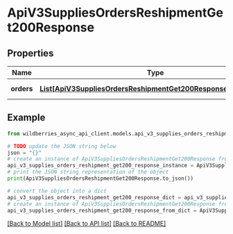 # ApiV3SuppliesOrdersReshipmentGet200Response


## Properties

Name | Type | Description | Notes
------------ | ------------- | ------------- | -------------
**orders** | [**List[ApiV3SuppliesOrdersReshipmentGet200ResponseOrdersInner]**](ApiV3SuppliesOrdersReshipmentGet200ResponseOrdersInner.md) | Список заказов | [optional] 

## Example

```python
from wildberries_async_api_client.models.api_v3_supplies_orders_reshipment_get200_response import ApiV3SuppliesOrdersReshipmentGet200Response

# TODO update the JSON string below
json = "{}"
# create an instance of ApiV3SuppliesOrdersReshipmentGet200Response from a JSON string
api_v3_supplies_orders_reshipment_get200_response_instance = ApiV3SuppliesOrdersReshipmentGet200Response.from_json(json)
# print the JSON string representation of the object
print(ApiV3SuppliesOrdersReshipmentGet200Response.to_json())

# convert the object into a dict
api_v3_supplies_orders_reshipment_get200_response_dict = api_v3_supplies_orders_reshipment_get200_response_instance.to_dict()
# create an instance of ApiV3SuppliesOrdersReshipmentGet200Response from a dict
api_v3_supplies_orders_reshipment_get200_response_from_dict = ApiV3SuppliesOrdersReshipmentGet200Response.from_dict(api_v3_supplies_orders_reshipment_get200_response_dict)
```
[[Back to Model list]](../README.md#documentation-for-models) [[Back to API list]](../README.md#documentation-for-api-endpoints) [[Back to README]](../README.md)


